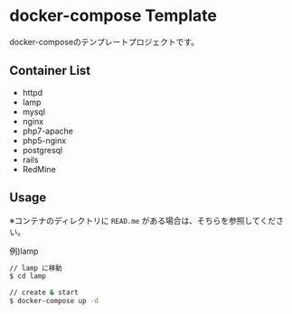 # docker-compose Template

docker-composeのテンプレートプロジェクトです。

## Container List

- httpd
- lamp
- mysql
- nginx
- php7-apache
- php5-nginx
- postgresql
- rails
- RedMine

## Usage

※コンテナのディレクトリに `READ.me` がある場合は、そちらを参照してください。

例)lamp

```bash
// lamp に移動
$ cd lamp

// create & start
$ docker-compose up -d
```
